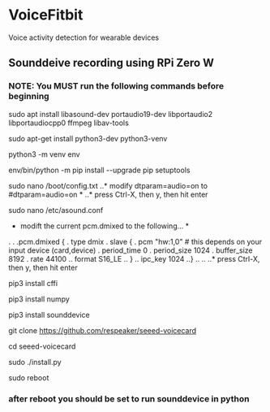 # VoiceFitbit
Voice activity detection for wearable devices

## Sounddeive recording using RPi Zero W
### NOTE: You MUST run the following commands before beginning

sudo apt install libasound-dev portaudio19-dev libportaudio2 libportaudiocpp0 ffmpeg libav-tools 

sudo apt-get install python3-dev python3-venv 

python3 -m venv env 

env/bin/python -m pip install --upgrade pip setuptools
 
sudo nano /boot/config.txt
..* modify dtparam=audio=on to #dtparam=audio=on *
..* press Ctrl-X, then y, then hit enter

sudo nano /etc/asound.conf
* modift the current pcm.dmixed to the following... *

.
.
.pcm.dmixed {
.  type dmix
.  slave {
.      pcm "hw:1,0"  # this depends on your input device (card,device)
.      period_time 0
.      period_size 1024
.      buffer_size 8192
.      rate 44100
..      format S16_LE
..  }
..  ipc_key 1024
..} 
..
..
..* press Ctrl-X, then y, then hit enter
 
pip3 install cffi

pip3 install numpy

pip3 install sounddevice


git clone https://github.com/respeaker/seeed-voicecard

cd seeed-voicecard

sudo ./install.py

sudo reboot
 
### after reboot you should be set to run sounddevice in python

